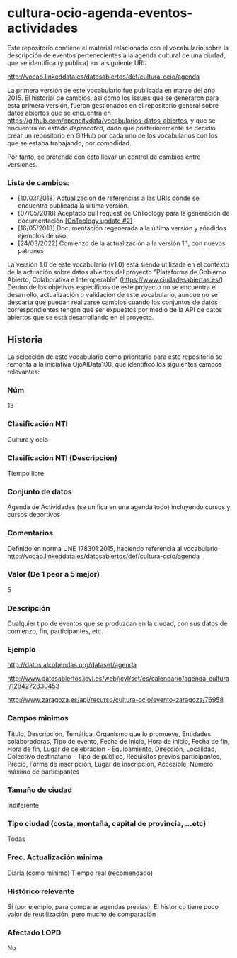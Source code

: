 # cultura-ocio-agenda-eventos-actividades
Este repositorio contiene el material relacionado con el vocabulario sobre  la descripción de eventos pertenecientes a la agenda cultural de una ciudad, que se identifica (y publica) en la siguiente URI:

http://vocab.linkeddata.es/datosabiertos/def/cultura-ocio/agenda

La primera versión de este vocabulario fue publicada en marzo del año 2015. El historial de cambios, así como los issues que se generaron para esta primera versión, fueron gestionados en el repositorio general sobre datos abiertos que se encuentra en https://github.com/opencitydata/vocabularios-datos-abiertos, y que se encuentra en estado *deprecated*, dado que posterioremente se decidió crear un repositorio en GitHub por cada uno de los vocabularios con los que se estaba trabajando, por comodidad.

Por tanto, se pretende con esto llevar un control de cambios entre versiones.

### Lista de cambios:
* [10/03/2018] Actualización de referencias a las URIs donde se encuentra publicada la última versión.
* [07/05/2018] Aceptado pull request de OnToology para la generación de documentación [[OnToology update #2]](https://github.com/opencitydata/cultura-ocio-agenda-eventos-actividades/pull/2)
* [16/05/2018] Documentación regenerada a la última versión y añadidos ejemplos de uso.
* [24/03/2022] Comienzo de la actualización a la versión 1.1, con nuevos patrones

La versión 1.0 de este vocabulario (v1.0) está siendo utilizada en el contexto de la actuación sobre datos abiertos del proyecto "Plataforma de Gobierno Abierto, Colaborativa e Interoperable" (https://www.ciudadesabiertas.es/). Dentro de los objetivos específicos de este proyecto no se encuentra el desarrollo, actualización o validación de este vocabulario, aunque no se descarta que puedan realizarse cambios cuando los conjuntos de datos correspondientes tengan que ser expuestos por medio de la API de datos abiertos que se está desarrollando en el proyecto.


## Historia

La selección de este vocabulario como prioritario para este repositorio se remonta a la iniciativa OjoAlData100, que identificó los siguientes campos relevantes:

### Núm
13
### Clasificación NTI
Cultura y ocio
### Clasificación NTI (Descripción)
Tiempo libre
### Conjunto de datos
Agenda de Actividades (se unifica en una agenda todo) incluyendo cursos y cursos deportivos
### Comentarios
Definido en norma UNE 178301:2015, haciendo referencia al vocabulario http://vocab.linkeddata.es/datosabiertos/def/cultura-ocio/agenda
### Valor (De 1 peor a 5 mejor)
5
### Descripción
Cualquier tipo de eventos que se produzcan en la ciudad, con sus datos de comienzo, fin, participantes, etc.
### Ejemplo
http://datos.alcobendas.org/dataset/agenda
 
 http://www.datosabiertos.jcyl.es/web/jcyl/set/es/calendario/agenda_cultural/1284272830453
 
 http://www.zaragoza.es/api/recurso/cultura-ocio/evento-zaragoza/76958
### Campos minimos
Título, Descripción, Temática, Organismo que lo promueve, Entidades colaboradoras, Tipo de evento, Fecha de inicio, Hora de inicio, Fecha de fin, Hora de fin, Lugar de celebración - Equipamiento, Dirección, Localidad, Colectivo destinatario - Tipo de público, Requisitos previos participantes, Precio, Forma de inscripción, Lugar de inscripción, Accesible, Número máximo de participantes
### Tamaño de ciudad
Indiferente
### Tipo ciudad (costa, montaña, capital de provincia, …etc)
Todas
### Frec. Actualización minima
Diaria (como mínimo)
Tiempo real (recomendado)
### Histórico relevante
Sí (por ejemplo, para comparar agendas previas). El histórico tiene poco valor de reutilización, pero mucho de comparación
### Afectado LOPD
No

